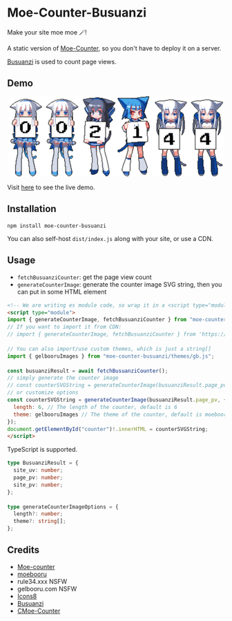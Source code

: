 # Moe-Counter-Busuanzi

Make your site moe moe 🪄!

A static version of [Moe-Counter](https://github.com/journey-ad/Moe-counter), so you don't have to deploy it on a server.

[Busuanzi](https://busuanzi.ibruce.info/) is used to count page views.

## Demo

![](./assets/image.svg)

Visit [here](https://liuly.moe) to see the live demo.

## Installation

```shell
npm install moe-counter-busuanzi
```

You can also self-host `dist/index.js` along with your site, or use a CDN.

## Usage

- `fetchBusuanziCounter`: get the page view count
- `generateCounterImage`: generate the counter image SVG string, then you can put in some HTML element

```HTML
<!-- We are writing es module code, so wrap it in a <script type="module"></script> tag. -->
<script type="module">
import { generateCounterImage, fetchBusuanziCounter } from "moe-counter-busuanzi";
// If you want to import it from CDN:
// import { generateCounterImage, fetchBusuanziCounter } from 'https://cdn.jsdelivr.net/npm/moe-counter-busuanzi/+esm'

// You can also import/use custom themes, which is just a string[]
import { gelbooruImages } from "moe-counter-busuanzi/themes/gb.js";

const busuanziResult = await fetchBusuanziCounter();
// simply generate the counter image
// const counterSVGString = generateCounterImage(busuanziResult.page_pv);
// or customize options
const counterSVGString = generateCounterImage(busuanziResult.page_pv, {
  length: 6, // The length of the counter, default is 6
  theme: gelbooruImages // The theme of the counter, default is moebooruImages
});
document.getElementById("counter")!.innerHTML = counterSVGString;
</script>
```

TypeScript is supported.

```typescript
type BusuanziResult = {
  site_uv: number;
  page_pv: number;
  site_pv: number;
};

type generateCounterImageOptions = {
  length?: number;
  theme?: string[];
};
```

## Credits

- [Moe-counter](https://github.com/journey-ad/Moe-counter)
- [moebooru](https://github.com/moebooru/moebooru)
- rule34.xxx NSFW
- gelbooru.com NSFW
- [Icons8](https://icons8.com/icons/set/star)
- [Busuanzi](https://busuanzi.ibruce.info/)
- [CMoe-Counter](https://github.com/fumiama/CMoe-Counter)
